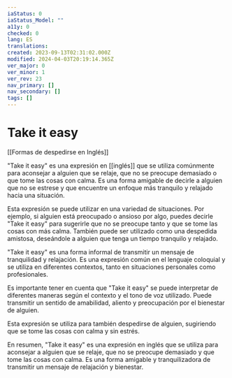 ```yaml
---
iaStatus: 0
iaStatus_Model: ""
a11y: 0
checked: 0
lang: ES
translations: 
created: 2023-09-13T02:31:02.000Z
modified: 2024-04-03T20:19:14.365Z
ver_major: 0
ver_minor: 1
ver_rev: 23
nav_primary: []
nav_secondary: []
tags: []
---
```

# Take it easy
[[Formas de despedirse en Inglés]]

"Take it easy" es una expresión en [[inglés]] que se utiliza comúnmente para aconsejar a alguien que se relaje, que no se preocupe demasiado o que tome las cosas con calma. Es una forma amigable de decirle a alguien que no se estrese y que encuentre un enfoque más tranquilo y relajado hacia una situación.

Esta expresión se puede utilizar en una variedad de situaciones. Por ejemplo, si alguien está preocupado o ansioso por algo, puedes decirle "Take it easy" para sugerirle que no se preocupe tanto y que se tome las cosas con más calma. También puede ser utilizado como una despedida amistosa, deseándole a alguien que tenga un tiempo tranquilo y relajado.

"Take it easy" es una forma informal de transmitir un mensaje de tranquilidad y relajación. Es una expresión común en el lenguaje coloquial y se utiliza en diferentes contextos, tanto en situaciones personales como profesionales.

Es importante tener en cuenta que "Take it easy" se puede interpretar de diferentes maneras según el contexto y el tono de voz utilizado. Puede transmitir un sentido de amabilidad, aliento y preocupación por el bienestar de alguien.

Esta expresión se utiliza para también despedirse de alguien, sugiriendo que se tome las cosas con calma y sin estrés.

En resumen, "Take it easy" es una expresión en inglés que se utiliza para aconsejar a alguien que se relaje, que no se preocupe demasiado y que tome las cosas con calma. Es una forma amigable y tranquilizadora de transmitir un mensaje de relajación y bienestar.